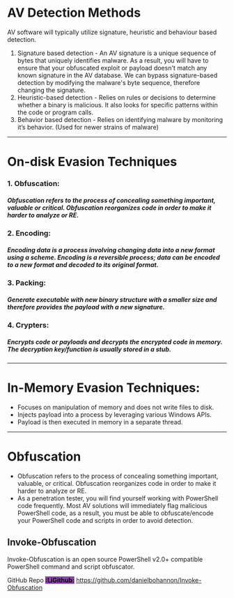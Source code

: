 # **AV Detection Methods**

AV software will typically utilize signature, heuristic and behaviour based detection. 
1. Signature based detection - An AV signature is a unique sequence of bytes that uniquely identifies malware. As a result, you will have to ensure that your obfuscated exploit or payload doesn't match any known signature in the AV database. We can bypass signature-based detection by modifying the malware's byte sequence, therefore changing the signature. 
2. Heuristic-based detection - Relies on rules or decisions to determine whether a binary is malicious. It also looks for specific patterns within the code or program calls. 
3. Behavior based detection - Relies on identifying malware by monitoring it’s behavior. (Used for newer strains of malware)


---
# **On-disk Evasion Techniques**

### 1. Obfuscation: 
##### Obfuscation refers to the process of concealing something important, valuable or critical. Obfuscation reorganizes code in order to make it harder to analyze or RE.

### 2. Encoding: 
##### Encoding data is a process involving changing data into a new format using a scheme. Encoding is a reversible process; data can be encoded to a new format and decoded to its original format.

### 3. Packing: 
##### Generate executable with new binary structure with a smaller size and therefore provides the payload with a new signature.

### 4. Crypters: 
##### Encrypts code or payloads and decrypts the encrypted code in memory. The decryption key/function is usually stored in a stub.



---

# **In-Memory Evasion Techniques:** 
- Focuses on manipulation of memory and does not write files to disk. 
- Injects payload into a process by leveraging various Windows APIs. 
- Payload is then executed in memory in a separate thread.



---


# **Obfuscation**

- Obfuscation refers to the process of concealing something important, valuable, or critical. Obfuscation reorganizes code in order to make it harder to analyze or RE. 
- As a penetration tester, you will find yourself working with PowerShell code frequently. Most AV solutions will immediately flag malicious PowerShell code, as a result, you must be able to obfuscate/encode your PowerShell code and scripts in order to avoid detection.


## **Invoke-Obfuscation**


Invoke-Obfuscation is an open source PowerShell v2.0+ compatible PowerShell command and script obfuscator. 

GitHub Repo **<mark style="background: #8e44ad;">:LiGithub:</mark>** https://github.com/danielbohannon/Invoke-Obfuscation



